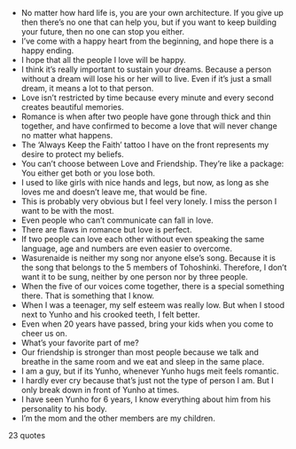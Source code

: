  - No matter how hard life is, you are your own architecture. If you give up then there’s no one that can help you, but if you want to keep building your future, then no one can stop you either.
 - I’ve come with a happy heart from the beginning, and hope there is a happy ending.
 - I hope that all the people I love will be happy.
 - I think it’s really important to sustain your dreams. Because a person without a dream will lose his or her will to live. Even if it’s just a small dream, it means a lot to that person.
 - Love isn’t restricted by time because every minute and every second creates beautiful memories.
 - Romance is when after two people have gone through thick and thin together, and have confirmed to become a love that will never change no matter what happens.
 - The ‘Always Keep the Faith’ tattoo I have on the front represents my desire to protect my beliefs.
 - You can’t choose between Love and Friendship. They’re like a package: You either get both or you lose both.
 - I used to like girls with nice hands and legs, but now, as long as she loves me and doesn’t leave me, that would be fine.
 - This is probably very obvious but I feel very lonely. I miss the person I want to be with the most.
 - Even people who can’t communicate can fall in love.
 - There are flaws in romance but love is perfect.
 - If two people can love each other without even speaking the same language, age and numbers are even easier to overcome.
 - Wasurenaide is neither my song nor anyone else’s song. Because it is the song that belongs to the 5 members of Tohoshinki. Therefore, I don’t want it to be sung, neither by one person nor by three people.
 - When the five of our voices come together, there is a special something there. That is something that I know.
 - When I was a teenager, my self esteem was really low. But when I stood next to Yunho and his crooked teeth, I felt better.
 - Even when 20 years have passed, bring your kids when you come to cheer us on.
 - What’s your favorite part of me?
 - Our friendship is stronger than most people because we talk and breathe in the same room and we eat and sleep in the same place.
 - I am a guy, but if its Yunho, whenever Yunho hugs meit feels romantic.
 - I hardly ever cry because that’s just not the type of person I am. But I only break down in front of Yunho at times.
 - I have seen Yunho for 6 years, I know everything about him from his personality to his body.
 - I’m the mom and the other members are my children.

23 quotes